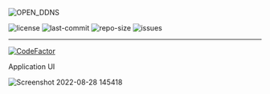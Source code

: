 ![OPEN_DDNS](https://user-images.githubusercontent.com/10676657/187038251-f64830b7-a3f8-46fc-bba2-0b33b4fc6b49.png)

![license](https://img.shields.io/github/license/sonquer/open-ddns?colorA=192330&colorB=c70039&style=for-the-badge)
![last-commit](https://img.shields.io/github/last-commit/sonquer/open-ddns?colorA=192330&style=for-the-badge)
![repo-size](https://img.shields.io/github/repo-size/sonquer/open-ddns?colorA=192330&style=for-the-badge)
![issues](https://img.shields.io/github/issues-raw/sonquer/open-ddns?colorA=192330&style=for-the-badge)

---

[![CodeFactor](https://www.codefactor.io/repository/github/sonquer/open-ddns/badge)](https://www.codefactor.io/repository/github/sonquer/open-ddns)

Application UI

![Screenshot 2022-08-28 145418](https://user-images.githubusercontent.com/10676657/187075109-2d6150c8-7de9-4fc7-b0e6-0e6bf333b205.png)
